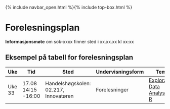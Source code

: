 {% include navbar_open.html %}{% include top-box.html %}
# Forelesningsplan  

**Informasjonsmøte** om sok-xxxx finner sted i xx.xx.xx kl xx:xx    


## Eksempel på tabell for forelesningsplan

| Uke | Tid            | Sted            |Undervisningsform | Tema               | Resurser |
|----|----------------|-----------------|--------------------|--------------------|--------------------|
|Uke 33 |17.08  14:15 -16:00  |Handelshøgskolen: 02.217, Innovatøren |Forelesninger|[Exploratory Data Analysis in R](https://app.datacamp.com/learn/courses/exploratory-data-analysis-in-r)| [Forelesningsplan](forelesningsplan.html){:target="blank"} |

   





